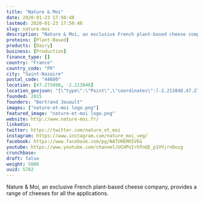 ```yaml
---
title: "Nature & Moi"
date: 2020-01-23 17:50:48
lastmod: 2020-01-23 17:50:48
slug: nature-moi
description: "Nature & Moi, an exclusive French plant-based cheese company, provides a range of cheeses for all the applications."
proteins: [Plant-Based]
products: [Dairy]
business: [Production]
finance_type: []
country: "France"
country_code: "FR"
city: "Saint-Nazaire"
postal_code: "44600"
location: [47.273498, -2.213848]
location_geojson: "{\"type\":\"Point\",\"coordinates\":[-2.213848,47.273498]}"
founded: 2015
founders: "Bertrand Jouault"
images: ["nature-et-moi logo.png"]
featured_image: "nature-et-moi logo.png"
website: http://www.nature-moi.fr/
linkedin: 
twitter: https://twitter.com/nature_et_moi
instagram: https://www.instagram.com/nature_moi_veg/
facebook: https://www.facebook.com/pg/NATUREMOIVEG
youtube: https://www.youtube.com/channel/UCHPoIrhTnQE_p1VVjrnDozg
crunchbase: 
draft: false
weight: 5000
uuid: 5702
---
```

Nature & Moi, an exclusive French plant-based cheese company, provides a range of cheeses for all the applications.
